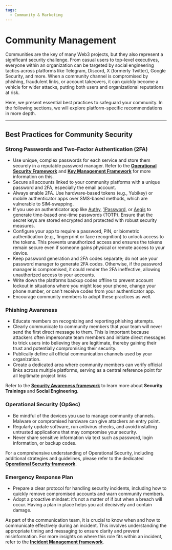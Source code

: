 ```yaml
---
tags:
  - Community & Marketing
---
```


# Community Management

Communities are the key of many Web3 projects, but they also represent a significant security challenge. From casual users to top-level executives, everyone within an organization can be targeted by social engineering tactics across platforms like Telegram, Discord, X (formerly Twitter), Google Security, and more. When a community channel is compromised by phishing, fraudulent links, or account takeovers, it can quickly become a vehicle for wider attacks, putting both users and organizational reputations at risk.

Here, we present essential best practices to safeguard your community. In the following sections, we will explore platform-specific recommendations in more depth.

---

## Best Practices for Community Security

### Strong Passwords and Two-Factor Authentication (2FA)

- Use unique, complex passwords for each service and store them securely in a reputable password manager. Refer to the [**Operational Security Framework**](../operational-security/README.md) and [**Key Management Framework**](../key-management/README.md) for more information on this.
- Secure all accounts linked to your community platforms with a unique password and 2FA, especially the email account.
- Always enable 2FA. Use hardware-based tokens (e.g., Yubikey) or mobile authenticator apps over SMS-based methods, which are vulnerable to SIM-swapping.
- If you use an authenticator app like [Authy](https://www.authy.com/), [1Password](https://1password.com/password-management), or [Aegis](https://getaegis.app/) to generate time-based one-time passwords (TOTP). Ensure that the secret keys are stored encrypted and protected with robust security measures.
- Configure your app to require a password, PIN, or biometric authentication (e.g., fingerprint or face recognition) to unlock access to the tokens. This prevents unauthorized access and ensures the tokens remain secure even if someone gains physical or remote access to your device.
- Keep password generation and 2FA codes separate; do not use your password manager to generate 2FA codes. Otherwise, if the password manager is compromised, it could render the 2FA ineffective, allowing unauthorized access to your accounts.
- Write down the platforms backup codes offline to prevent account lockout in situations where you might lose your phone, change your phone number, or can't receive codes from your authenticator app.
- Encourage community members to adopt these practices as well.

### Phishing Awareness

- Educate members on recognizing and reporting phishing attempts.
- Clearly communicate to community members that your team will never send the first direct message to them. This is important because attackers often impersonate team members and initiate direct messages to trick users into believing they are legitimate, thereby gaining their trust and potentially compromising their security.
- Publically define all official communication channels used by your organization.
- Create a dedicated area where community members can verify official links across multiple platforms, serving as a central reference point for all legitimate project links

Refer to the [**Security Awareness framework**](../awareness/README.md) to learn more about **Security Trainings** and **Social Engineering**.

### Operational Security (OpSec)

- Be mindful of the devices you use to manage community channels. Malware or compromised hardware can give attackers an entry point.
- Regularly update software, run antivirus checks, and avoid installing untrusted applications that may compromise your security.
- Never share sensitive information via text such as password, login information, or backup codes.

For a comprehensive understanding of Operational Security, including additional strategies and guidelines, please refer to the dedicated [**Operational Security framework**](../operational-security/README.md).

### Emergency Response Plan

- Prepare a clear protocol for handling security incidents, including how to quickly remove compromised accounts and warn community members.
- Adopt a proactive mindset: it’s not a matter of if but when a breach will occur. Having a plan in place helps you act decisively and contain damage.

As part of the communication team, it is crucial to know when and how to communicate effectively during an incident. This involves understanding the appropriate timing and messaging to ensure clarity and prevent misinformation. For more insights on where this role fits within an incident, refer to the [**Incident Management framework**](../incident-management/README.md).
